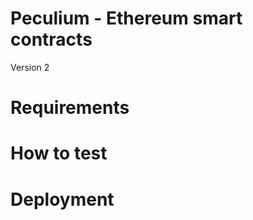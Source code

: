 # Peculium - Ethereum smart contracts



 Version 2




# Requirements




# How to test




# Deployment
